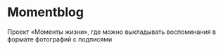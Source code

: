 # Momentblog
Проект «Моменты жизни», где можно выкладывать воспоминания в формате фотографий с подписями
